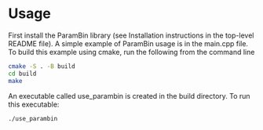 
# Usage #

First install the ParamBin library (see Installation instructions in the top-level README file).
A simple example of ParamBin usage is in the main.cpp file. To build this example using
cmake, run the following from the command line
```bash
cmake -S . -B build
cd build
make
```
An executable called use_parambin is created in the build directory. 
To run this executable:
```bash
./use_parambin
```

